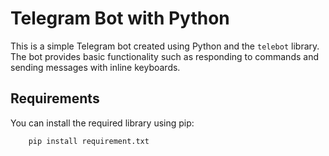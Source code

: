# Telegram Bot with Python

This is a simple Telegram bot created using Python and the `telebot` library. The bot provides basic functionality such as responding to commands and sending messages with inline keyboards.

## Requirements  
You can install the required library using pip:
```
    pip install requirement.txt
```


